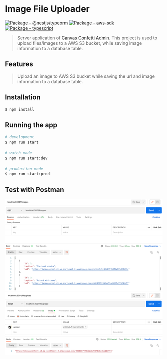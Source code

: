 
# Image File Uploader
[![Package - @nestjs/typeorm](https://img.shields.io/github/package-json/dependency-version/plutach/file-uploader-s3/@nestjs/typeorm?color=blue)](https://www.npmjs.com/package/@nestjs/typeorm)
[![Package - aws-sdk](https://img.shields.io/github/package-json/dependency-version/plutach/file-uploader-s3/aws-sdk?color=green)](https://www.npmjs.com/package/aws-sdk)
[![Package - typescript](https://img.shields.io/github/package-json/dependency-version/plutach/file-uploader-s3/dev/typescript?color=blue)](https://www.npmjs.com/package/typescript)

> Server application of [Canvas Confetti Admin](https://github.com/plutach/cc_admin). This project is used to upload files/images to a AWS S3 bucket, while saving image information to a database table.

## Features
> Upload an image to AWS S3 bucket while saving the url and image information to a database table.


## Installation

```bash
$ npm install
```

## Running the app

```bash
# development
$ npm run start

# watch mode
$ npm run start:dev

# production mode
$ npm run start:prod
```
## Test with Postman 
<img src="./img/getAllImages.png" width="600" alt="Get All Images">
<img src="./img/postImage.png" width="600" alt="Post an Image">


